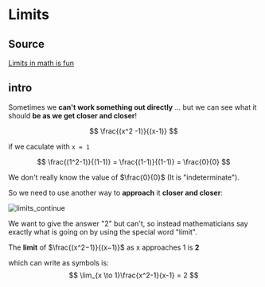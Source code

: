 # Limits

## Source

[Limits in math is fun](https://www.mathsisfun.com/calculus/limits.html)

## intro

Sometimes we **can't work something out directly** ... but we can see what it should **be as we get closer and closer**!

$$
\frac{(x^2 -1)}{(x-1)}
$$

if we caculate with `x = 1`

$$
\frac{(1^2-1)}{(1-1)} = \frac{(1-1)}{(1-1)} = \frac{0}{0}
$$

We don't really know the value of $\frac{0}{0}$ (It is "indeterminate").

So we need to use another way to **approach** it **closer and closer**:

![limits_continue](limits_continue.drawio.svg)

We want to give the answer "2" but can't, so instead mathematicians say exactly what is going on by using the special word "limit".

The **limit** of  $\frac{(x^2−1)}{(x−1)}$ as x approaches 1 is **2**

which can write as symbols is:
$$
\lim_{x \to 1}\frac{x^2-1}{x-1} = 2
$$
